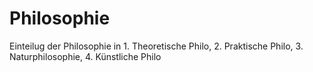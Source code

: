 # Philosophie
Einteilug der Philosophie in 1. Theoretische Philo, 2. Praktische Philo, 3. Naturphilosophie, 4. Künstliche Philo
